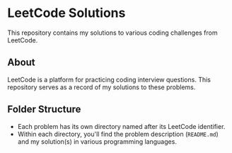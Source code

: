 # LeetCode Solutions

This repository contains my solutions to various coding challenges from LeetCode.

## About

LeetCode is a platform for practicing coding interview questions. This repository serves as a record of my solutions to these problems.

## Folder Structure

- Each problem has its own directory named after its LeetCode identifier.
- Within each directory, you'll find the problem description (`README.md`) and my solution(s) in various programming languages.
